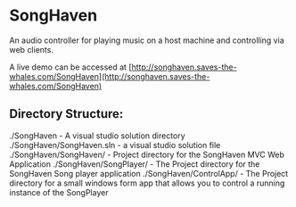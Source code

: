 SongHaven
=========

An audio controller for playing music on a host machine and controlling via web clients.

A live demo can be accessed at [http://songhaven.saves-the-whales.com/SongHaven](http://songhaven.saves-the-whales.com/SongHaven)

Directory Structure:
---------------------

./SongHaven - A visual studio solution directory
./SongHaven/SongHaven.sln - a visual studio solution file
./SongHaven/SongHaven/ - Project directory for the SongHaven MVC Web Application
./SongHaven/SongPlayer/ - The Project directory for the SongHaven Song player application
./SongHaven/ControlApp/ - The Project directory for a small windows form app that allows you to control a running instance of the SongPlayer
